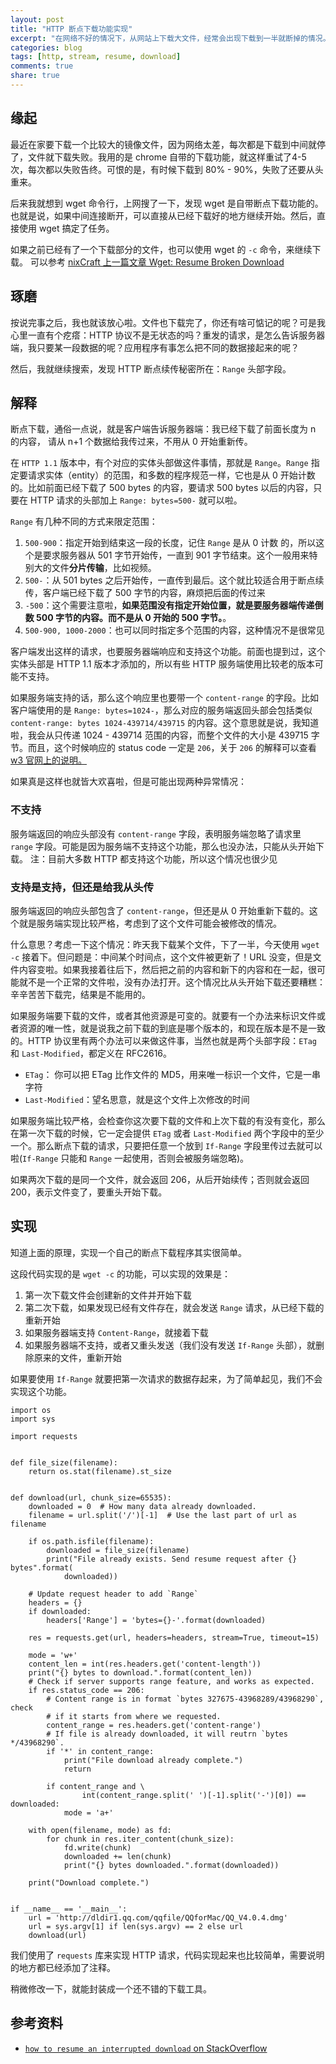 ```yaml
---
layout: post
title: "HTTP 断点下载功能实现"
excerpt: "在网络不好的情况下，从网站上下载大文件，经常会出现下载到一半就断掉的情况。利用断点继续下载可以有效节约网络和效率，这篇文章我们就会自己写一个简单的脚本来做这个。"
categories: blog
tags: [http, stream, resume, download]
comments: true
share: true
---
```


## 缘起

最近在家要下载一个比较大的镜像文件，因为网络太差，每次都是下载到中间就停了，文件就下载失败。我用的是 chrome 自带的下载功能，就这样重试了4-5 次，每次都以失败告终。可恨的是，有时候下载到 80% - 90%，失败了还要从头重来。

后来我就想到 wget 命令行，上网搜了一下，发现 wget 是自带断点下载功能的。也就是说，如果中间连接断开，可以直接从已经下载好的地方继续开始。然后，直接使用 wget 搞定了任务。

如果之前已经有了一个下载部分的文件，也可以使用 wget 的 `-c` 命令，来继续下载。 可以参考 [nixCraft 上一篇文章 Wget: Resume Broken Download](http://www.cyberciti.biz/tips/wget-resume-broken-download.html)

## 琢磨
按说完事之后，我也就该放心啦。文件也下载完了，你还有啥可惦记的呢？可是我心里一直有个疙瘩：HTTP 协议不是无状态的吗？重发的请求，是怎么告诉服务器端，我只要某一段数据的呢？应用程序有事怎么把不同的数据接起来的呢？

然后，我就继续搜索，发现 HTTP 断点续传秘密所在：`Range` 头部字段。

## 解释
断点下载，通俗一点说，就是客户端告诉服务器端：我已经下载了前面长度为 n 的内容， 请从 n+1 个数据给我传过来，不用从 0 开始重新传。

在 `HTTP 1.1` 版本中，有个对应的实体头部做这件事情，那就是 `Range`。`Range` 指定要请求实体（entity）的范围，和多数的程序规范一样，它也是从 0 开始计数的。比如前面已经下载了 500 bytes 的内容，要请求 500 bytes 以后的内容，只要在 HTTP 请求的头部加上 `Range: bytes=500-` 就可以啦。

`Range` 有几种不同的方式来限定范围：

1. `500-900`：指定开始到结束这一段的长度，记住 `Range` 是从 0 计数 的，所以这个是要求服务器从 501 字节开始传，一直到 901 字节结束。这个一般用来特别大的文件**分片传输**，比如视频。
2. `500-`：从 501 bytes 之后开始传，一直传到最后。这个就比较适合用于断点续传，客户端已经下载了 500 字节的内容，麻烦把后面的传过来
3. `-500`：这个需要注意啦，**如果范围没有指定开始位置，就是要服务器端传递倒数 500 字节的内容。而不是从 0 开始的 500 字节。**。
4. `500-900, 1000-2000`：也可以同时指定多个范围的内容，这种情况不是很常见

客户端发出这样的请求，也要服务器端响应和支持这个功能。前面也提到过，这个实体头部是 HTTP 1.1 版本才添加的，所以有些 HTTP 服务端使用比较老的版本可能不支持。

如果服务端支持的话，那么这个响应里也要带一个 `content-range` 的字段。比如客户端使用的是 `Range: bytes=1024-`，那么对应的服务端返回头部会包括类似 `content-range: bytes 1024-439714/439715` 的内容。这个意思就是说，我知道啦，我会从只传递 1024 - 439714 范围的内容，而整个文件的大小是 439715 字节。而且，这个时候响应的 status code 一定是 `206`，关于 `206` 的解释可以查看 [w3 官网上的说明。
](http://www.w3.org/Protocols/rfc2616/rfc2616-sec10.html)

如果真是这样也就皆大欢喜啦，但是可能出现两种异常情况：

### 不支持

服务端返回的响应头部没有 `content-range` 字段，表明服务端忽略了请求里 `range` 字段。可能是因为服务端不支持这个功能，那么也没办法，只能从头开始下载。 注：目前大多数 HTTP 都支持这个功能，所以这个情况也很少见

### 支持是支持，但还是给我从头传

服务端返回的响应头部包含了 `content-range`，但还是从 0 开始重新下载的。这个就是服务端实现比较严格，考虑到了这个文件可能会被修改的情况。

什么意思？考虑一下这个情况：昨天我下载某个文件，下了一半，今天使用 `wget -c` 接着下。但问题是：中间某个时间点，这个文件被更新了！URL 没变，但是文件内容变啦。如果我接着往后下，然后把之前的内容和新下的内容和在一起，很可能就不是一个正常的文件啦，没有办法打开。这个情况比从头开始下载还要糟糕：辛辛苦苦下载完，结果是不能用的。

如果服务端要下载的文件，或者其他资源是可变的。就要有一个办法来标识文件或者资源的唯一性，就是说我之前下载的到底是哪个版本的，和现在版本是不是一致的。HTTP 协议里有两个办法可以来做这件事，当然也就是两个头部字段：`ETag` 和 `Last-Modified`，都定义在 RFC2616。

+ `ETag`： 你可以把 ETag 比作文件的 MD5，用来唯一标识一个文件，它是一串字符
+ `Last-Modified`：望名思意，就是这个文件上次修改的时间

如果服务端比较严格，会检查你这次要下载的文件和上次下载的有没有变化，那么在第一次下载的时候，它一定会提供 `ETag` 或者 `Last-Modified` 两个字段中的至少一个。那么断点下载的请求，只要把任意一个放到 `If-Range` 字段里传过去就可以啦(`If-Range` 只能和 `Range` 一起使用，否则会被服务端忽略)。

如果两次下载的是同一个文件，就会返回 206，从后开始续传；否则就会返回 200，表示文件变了，要重头开始下载。

## 实现

知道上面的原理，实现一个自己的断点下载程序其实很简单。

这段代码实现的是 `wget -c` 的功能，可以实现的效果是：

1. 第一次下载文件会创建新的文件并开始下载
2. 第二次下载，如果发现已经有文件存在，就会发送 `Range` 请求，从已经下载的重新开始
3. 如果服务器端支持 `Content-Range`，就接着下载
4. 如果服务器端不支持，或者又重头发送（我们没有发送 `If-Range` 头部），就删除原来的文件，重新开始

如果要使用 `If-Range` 就要把第一次请求的数据存起来，为了简单起见，我们不会实现这个功能。

    import os
    import sys
    
    import requests
    
    
    def file_size(filename):
        return os.stat(filename).st_size

    
    def download(url, chunk_size=65535):
        downloaded = 0  # How many data already downloaded.
        filename = url.split('/')[-1]  # Use the last part of url as filename
    
        if os.path.isfile(filename):
            downloaded = file_size(filename)
            print("File already exists. Send resume request after {} bytes".format(
                downloaded))
    
        # Update request header to add `Range`
        headers = {}
        if downloaded:
            headers['Range'] = 'bytes={}-'.format(downloaded)
    
        res = requests.get(url, headers=headers, stream=True, timeout=15)
       
        mode = 'w+'
        content_len = int(res.headers.get('content-length'))
        print("{} bytes to download.".format(content_len))
        # Check if server supports range feature, and works as expected.
        if res.status_code == 206:
            # Content range is in format `bytes 327675-43968289/43968290`, check
            # if it starts from where we requested.
            content_range = res.headers.get('content-range')
            # If file is already downloaded, it will reutrn `bytes */43968290`.
            if '*' in content_range:
                print("File download already complete.")
                return
    
            if content_range and \
                    int(content_range.split(' ')[-1].split('-')[0]) == downloaded:
                mode = 'a+'
    
        with open(filename, mode) as fd:
            for chunk in res.iter_content(chunk_size):
                fd.write(chunk)
                downloaded += len(chunk)
                print("{} bytes downloaded.".format(downloaded))
    
        print("Download complete.")
    
    
    if __name__ == '__main__':
        url = 'http://dldir1.qq.com/qqfile/QQforMac/QQ_V4.0.4.dmg'
        url = sys.argv[1] if len(sys.argv) == 2 else url
        download(url)

我们使用了 `requests` 库来实现 HTTP 请求，代码实现起来也比较简单，需要说明的地方都已经添加了注释。

稍微修改一下，就能封装成一个还不错的下载工具。

## 参考资料

+ [`how to resume an interrupted download` on StackOverflow](http://stackoverflow.com/questions/3428102/how-to-resume-an-interrupted-download-part-2)